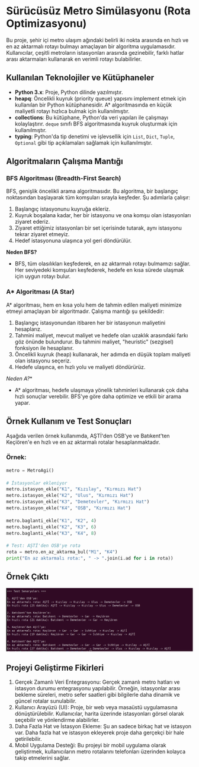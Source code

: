 # Sürücüsüz Metro Simülasyonu (Rota Optimizasyonu) 




Bu proje, şehir içi metro ulaşım ağındaki belirli iki nokta arasında en hızlı ve en az aktarmalı rotayı bulmayı amaçlayan bir algoritma uygulamasıdır. Kullanıcılar, çeşitli metroların istasyonları arasında gezinebilir, farklı hatlar arası aktarmaları kullanarak en verimli rotayı bulabilirler.

## Kullanılan Teknolojiler ve Kütüphaneler

- **Python 3.x**: Proje, Python dilinde yazılmıştır.
- **heapq**: Öncelikli kuyruk (priority queue) yapısını implement etmek için kullanılan bir Python kütüphanesidir. A* algoritmasında en küçük maliyetli rotayı hızlıca bulmak için kullanılmıştır.
- **collections**: Bu kütüphane, Python'da veri yapıları ile çalışmayı kolaylaştırır. `deque` sınıfı BFS algoritmasında kuyruk oluşturmak için kullanılmıştır.
- **typing**: Python'da tip denetimi ve işlevsellik için `List`, `Dict`, `Tuple`, `Optional` gibi tip açıklamaları sağlamak için kullanılmıştır.

## Algoritmaların Çalışma Mantığı

### BFS Algoritması (Breadth-First Search)

BFS, genişlik öncelikli arama algoritmasıdır. Bu algoritma, bir başlangıç noktasından başlayarak tüm komşuları sırayla keşfeder. Şu adımlarla çalışır:
1. Başlangıç istasyonunu kuyruğa ekleriz.
2. Kuyruk boşalana kadar, her bir istasyonu ve ona komşu olan istasyonları ziyaret ederiz.
3. Ziyaret ettiğimiz istasyonları bir set içerisinde tutarak, aynı istasyonu tekrar ziyaret etmeyiz.
4. Hedef istasyonuna ulaşınca yol geri döndürülür.

**Neden BFS?**
- BFS, tüm olasılıkları keşfederek, en az aktarmalı rotayı bulmamızı sağlar. Her seviyedeki komşuları keşfederek, hedefe en kısa sürede ulaşmak için uygun rotayı bulur.

### A* Algoritması (A Star)

A* algoritması, hem en kısa yolu hem de tahmin edilen maliyeti minimize etmeyi amaçlayan bir algoritmadır. Çalışma mantığı şu şekildedir:
1. Başlangıç istasyonundan itibaren her bir istasyonun maliyetini hesaplarız.
2. Tahmini maliyet, mevcut maliyet ve hedefe olan uzaklık arasındaki farkı göz önünde bulundurur. Bu tahmini maliyet, "heuristic" (sezgisel) fonksiyon ile hesaplanır.
3. Öncelikli kuyruk (heap) kullanarak, her adımda en düşük toplam maliyeti olan istasyonu seçeriz.
4. Hedefe ulaşınca, en hızlı yolu ve maliyeti döndürürüz.

**Neden A*?**
- A* algoritması, hedefe ulaşmaya yönelik tahminleri kullanarak çok daha hızlı sonuçlar verebilir. BFS'ye göre daha optimize ve etkili bir arama yapar.

## Örnek Kullanım ve Test Sonuçları

Aşağıda verilen örnek kullanımda, AŞTİ'den OSB'ye ve Batıkent'ten Keçiören'e en hızlı ve en az aktarmalı rotalar hesaplanmaktadır.

### Örnek:
```python
metro = MetroAgi()

# İstasyonlar ekleniyor
metro.istasyon_ekle("K1", "Kızılay", "Kırmızı Hat")
metro.istasyon_ekle("K2", "Ulus", "Kırmızı Hat")
metro.istasyon_ekle("K3", "Demetevler", "Kırmızı Hat")
metro.istasyon_ekle("K4", "OSB", "Kırmızı Hat")

metro.baglanti_ekle("K1", "K2", 4)
metro.baglanti_ekle("K2", "K3", 6)
metro.baglanti_ekle("K3", "K4", 8)

# Test: AŞTİ'den OSB'ye rota
rota = metro.en_az_aktarma_bul("M1", "K4")
print("En az aktarmalı rota:", " -> ".join(i.ad for i in rota))
```

## Örnek Çıktı
![Output](Output.png)


## Projeyi Geliştirme Fikirleri
1. Gerçek Zamanlı Veri Entegrasyonu: Gerçek zamanlı metro hatları ve istasyon durumu entegrasyonu yapılabilir. Örneğin, istasyonlar arası bekleme süreleri, metro sefer saatleri gibi bilgilerle daha dinamik ve güncel rotalar sunulabilir.
2. Kullanıcı Arayüzü (UI): Proje, bir web veya masaüstü uygulamasına dönüştürülebilir. Kullanıcılar, harita üzerinde istasyonları görsel olarak seçebilir ve yönlendirme alabilirler.
3. Daha Fazla Hat ve İstasyon Ekleme: Şu an sadece birkaç hat ve istasyon var. Daha fazla hat ve istasyon ekleyerek proje daha gerçekçi bir hale getirilebilir.
4. Mobil Uygulama Desteği: Bu projeyi bir mobil uygulama olarak geliştirmek, kullanıcıların metro rotalarını telefonları üzerinden kolayca takip etmelerini sağlar.
